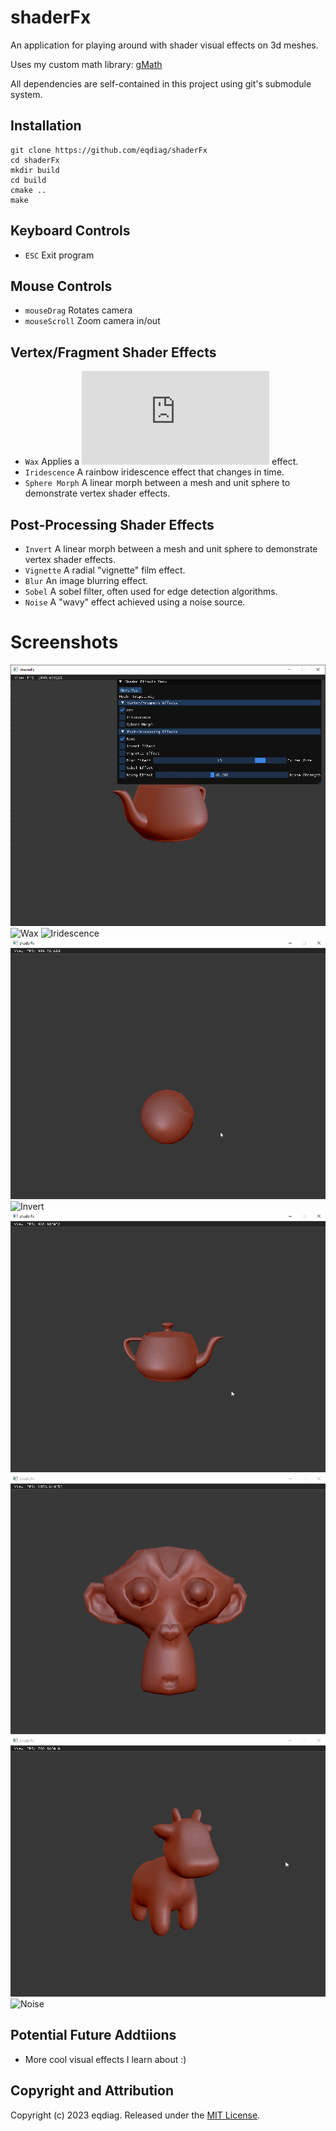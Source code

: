 # shaderFx

An application for playing around with shader visual effects on 3d meshes.

Uses my custom math library: [gMath](https://github.com/eqdiag/gMath)

All dependencies are self-contained in this project using git's submodule system.

## Installation

```
git clone https://github.com/eqdiag/shaderFx
cd shaderFx
mkdir build
cd build
cmake ..
make
```


## Keyboard Controls
  * `ESC` Exit program

## Mouse Controls
  * `mouseDrag` Rotates camera
  * `mouseScroll` Zoom camera in/out

## Vertex/Fragment Shader Effects
  *  `Wax` Applies a !["matcap"](https://digitalrune.github.io/DigitalRune-Documentation/html/9a8c8b37-b996-477a-aeab-5d92714be3ca.htm) effect.
  *  `Iridescence`  A rainbow iridescence effect that changes in time.
  *  `Sphere Morph`  A linear morph between a mesh and unit sphere to demonstrate vertex shader effects.

## Post-Processing Shader Effects
  *  `Invert`  A linear morph between a mesh and unit sphere to demonstrate vertex shader effects.
  *  `Vignette`  A radial "vignette" film effect.
  *  `Blur`  An image blurring effect.
  *  `Sobel`  A sobel filter, often used for edge detection algorithms.
  *  `Noise`  A "wavy" effect achieved using a noise source.

# Screenshots
![App](/screenshots/main.PNG "Application")
![Wax](/screenshots/wax.gif "Wax")
![Iridescence](/screenshots/iri.gif "Iridescence")
![Morph](/screenshots/morph.gif "Morph")
![Invert](/screenshots/invert.gif "Invert")
![Vignette](/screenshots/vignette.gif "Vignette")
![Blur](/screenshots/blur.gif "Blur")
![Sobel](/screenshots/sobel.gif "Sobel")
![Noise](/screenshots/noise.gif "Noise")


## Potential Future Addtiions
  * More cool visual effects I learn about :)
                       
## Copyright and Attribution
Copyright (c) 2023 eqdiag. Released under the [MIT License](https://github.com/eqdiag/shaderFx/blob/main/LICENSE.md).
